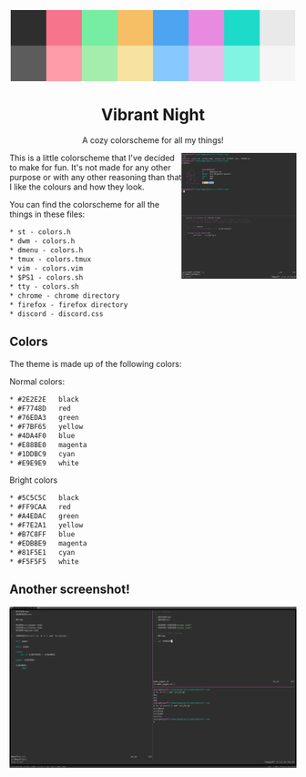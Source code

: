 <p align="center"><img alt="screenshot" src="https://github.com/depsterr/vibrant-night/blob/master/misc/colors.jpg?raw=true" width="500px"></p>
<h1 align="center">Vibrant Night</h1>
<p align="center">A cozy colorscheme for all my things!</p>

<img src="https://github.com/depsterr/vibrant-night/blob/master/misc/scrot.png?raw=true" width="40%" align="right">

This is a little colorscheme that I've decided to make for fun. It's not made for any other purpose or with any other reasoning than that I like the colours and how they look.

You can find the colorscheme for all the things in these files:

	* st - colors.h
	* dwm - colors.h
	* dmenu - colors.h
	* tmux - colors.tmux
	* vim - colors.vim
	* $PS1 - colors.sh
	* tty - colors.sh
	* chrome - chrome directory
	* firefox - firefox directory
	* discord - discord.css

Colors
------

The theme is made up of the following colors:

Normal colors:

	* #2E2E2E	black
	* #F7748D	red
	* #76EDA3	green
	* #F7BF65	yellow
	* #4DA4F0	blue
	* #E88BE0	magenta
	* #1DDBC9	cyan
	* #E9E9E9	white

Bright colors

	* #5C5C5C	black
	* #FF9CAA	red
	* #A4EDAC	green
	* #F7E2A1	yellow
	* #B7C8FF	blue
	* #EDBBE9	magenta
	* #81F5E1	cyan
	* #F5F5F5	white

Another screenshot!
-------------------

<img src="https://github.com/depsterr/vibrant-night/blob/master/misc/scrot2.png?raw=true">
